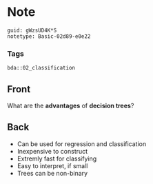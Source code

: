 # Note
```
guid: gWzsUD4K*S
notetype: Basic-02d89-e0e22
```

### Tags
```
bda::02_classification
```

## Front
What are the <b>advantages</b> of <b>decision trees</b>?

## Back
<ul>
  <li>Can be used for regression and classification
  <li>Inexpensive to construct
  <li>Extremly fast for classifying
  <li>Easy to interpret, if small
  <li>Trees can be non-binary
</ul>
